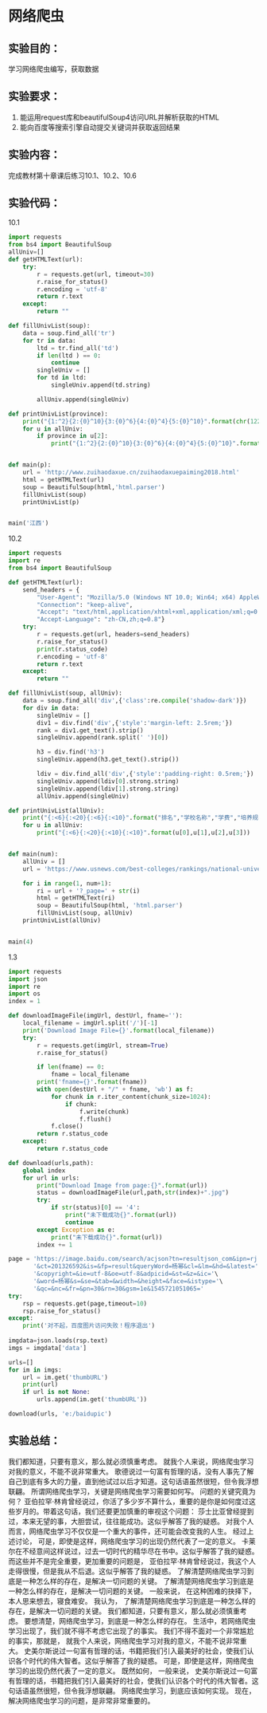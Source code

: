 # 网络爬虫

## 实验目的：

学习网络爬虫编写，获取数据

## 实验要求：

1. 能运用request库和beautifulSoup4访问URL并解析获取的HTML
2. 能向百度等搜索引擎自动提交关键词并获取返回结果

## 实验内容：

完成教材第十章课后练习10.1、10.2、10.6

## 实验代码：

10.1

```python
import requests
from bs4 import BeautifulSoup
allUniv=[]
def getHTMLText(url):
    try:
        r = requests.get(url, timeout=30)
        r.raise_for_status()
        r.encoding = 'utf-8'
        return r.text
    except:
        return ""

def fillUnivList(soup):
    data = soup.find_all('tr')
    for tr in data:
        ltd = tr.find_all('td')
        if len(ltd ) == 0:
            continue
        singleUniv = []
        for td in ltd:
            singleUniv.append(td.string)

        allUniv.append(singleUniv)

def printUnivList(province):
    print("{1:^2}{2:{0}^10}{3:{0}^6}{4:{0}^4}{5:{0}^10}".format(chr(12288),"排名","学校名称","省市","总分","培养规模"))
    for u in allUniv:
        if province in u[2]:
            print("{1:^2}{2:{0}^10}{3:{0}^6}{4:{0}^4}{5:{0}^10}".format(chr(12288),u[0],u[1],u[2],u[3],u[4]))


def main(p):
    url = 'http://www.zuihaodaxue.cn/zuihaodaxuepaiming2018.html'
    html = getHTMLText(url)
    soup = BeautifulSoup(html,'html.parser')
    fillUnivList(soup)
    printUnivList(p)


main('江西')

```



10.2

```python
import requests
import re
from bs4 import BeautifulSoup

def getHTMLText(url):
    send_headers = {
        "User-Agent": "Mozilla/5.0 (Windows NT 10.0; Win64; x64) AppleWebKit/537.36 (KHTML, like Gecko) Chrome/61.0.3163.100 Safari/537.36",
        "Connection": "keep-alive",
        "Accept": "text/html,application/xhtml+xml,application/xml;q=0.9,image/webp,image/apng,*/*;q=0.8",
        "Accept-Language": "zh-CN,zh;q=0.8"}
    try:
        r = requests.get(url, headers=send_headers)
        r.raise_for_status()
        print(r.status_code)
        r.encoding = 'utf-8'
        return r.text
    except:
        return ""

def fillUnivList(soup, allUniv):
    data = soup.find_all('div',{'class':re.compile('shadow-dark')})
    for div in data:
        singleUniv = []
        div1 = div.find('div',{'style':'margin-left: 2.5rem;'})
        rank = div1.get_text().strip()
        singleUniv.append(rank.split(' ')[0])

        h3 = div.find('h3')
        singleUniv.append(h3.get_text().strip())

        ldiv = div.find_all('div',{'style':'padding-right: 0.5rem;'})
        singleUniv.append(ldiv[0].strong.string)
        singleUniv.append(ldiv[1].strong.string)
        allUniv.append(singleUniv)

def printUnivList(allUniv):
    print("{:<6}{:<20}{:<6}{:<10}".format("排名","学校名称","学费","培养规模"))
    for u in allUniv:
        print("{:<6}{:<20}{:<10}{:<10}".format(u[0],u[1],u[2],u[3]))


def main(num):
    allUniv = []
    url = 'https://www.usnews.com/best-colleges/rankings/national-universities'

    for i in range(1, num+1):
        ri = url + '?_page=' + str(i)
        html = getHTMLText(ri)
        soup = BeautifulSoup(html, 'html.parser')
        fillUnivList(soup, allUniv)
    printUnivList(allUniv)


main(4)

```



1.3

```python
import requests
import json
import re
import os
index = 1

def downloadImageFile(imgUrl, destUrl, fname=''):
    local_filename = imgUrl.split('/')[-1]
    print('Download Image File={}'.format(local_filename))
    try:
        r = requests.get(imgUrl, stream=True)
        r.raise_for_status()

        if len(fname) == 0:
            fname = local_filename
        print('fname={}'.format(fname))
        with open(destUrl + "/" + fname, 'wb') as f:
            for chunk in r.iter_content(chunk_size=1024):
                if chunk:
                    f.write(chunk)
                    f.flush()
            f.close()
        return r.status_code
    except:
        return r.status_code

def download(urls,path):
    global index
    for url in urls:
        print("Download Image from page:{}".format(url))
        status = downloadImageFile(url,path,str(index)+".jpg")
        try:
            if str(status)[0] == '4':
                print("未下载成功{}".format(url))
                continue
        except Exception as e:
            print("未下载成功{}".format(url))
        index += 1

page = 'https://image.baidu.com/search/acjson?tn=resultjson_com&ipn=rj'\
       '&ct=201326592&is=&fp=result&queryWord=杨幂&cl=&lm=&hd=&latest='\
       '&copyright=&ie=utf-8&oe=utf-8&adpicid=&st=&z=&ic='\
       '&word=杨幂&s=&se=&tab=&width=&height=&face=&istype='\
       '&qc=&nc=&fr=&pn=30&rn=30&gsm=1e&1545721051065='
try:
    rsp = requests.get(page,timeout=10)
    rsp.raise_for_status()
except:
    print('对不起，百度图片访问失败！程序退出')
    
imgdata=json.loads(rsp.text)
imgs = imgdata['data']

urls=[]
for im in imgs:
    url = im.get('thumbURL')
    print(url)
    if url is not None:
        urls.append(im.get('thumbURL')) 

download(urls, 'e:/baidupic')
```

## 实验总结：

 我们都知道，只要有意义，那么就必须慎重考虑。 就我个人来说，网络爬虫学习对我的意义，不能不说非常重大。 歌德说过一句富有哲理的话，没有人事先了解自己到底有多大的力量，直到他试过以后才知道。这句话语虽然很短，但令我浮想联翩。 所谓网络爬虫学习，关键是网络爬虫学习需要如何写。 问题的关键究竟为何？ 亚伯拉罕·林肯曾经说过，你活了多少岁不算什么，重要的是你是如何度过这些岁月的。带着这句话，我们还要更加慎重的审视这个问题： 莎士比亚曾经提到过，本来无望的事，大胆尝试，往往能成功。这似乎解答了我的疑惑。 对我个人而言，网络爬虫学习不仅仅是一个重大的事件，还可能会改变我的人生。 经过上述讨论， 可是，即使是这样，网络爬虫学习的出现仍然代表了一定的意义。 卡莱尔在不经意间这样说过，过去一切时代的精华尽在书中。这似乎解答了我的疑惑。 而这些并不是完全重要，更加重要的问题是， 亚伯拉罕·林肯曾经说过，我这个人走得很慢，但是我从不后退。这似乎解答了我的疑惑。 了解清楚网络爬虫学习到底是一种怎么样的存在，是解决一切问题的关键。 了解清楚网络爬虫学习到底是一种怎么样的存在，是解决一切问题的关键。 一般来说， 在这种困难的抉择下，本人思来想去，寝食难安。 我认为， 了解清楚网络爬虫学习到底是一种怎么样的存在，是解决一切问题的关键。 我们都知道，只要有意义，那么就必须慎重考虑。 要想清楚，网络爬虫学习，到底是一种怎么样的存在。 生活中，若网络爬虫学习出现了，我们就不得不考虑它出现了的事实。 我们不得不面对一个非常尴尬的事实，那就是， 就我个人来说，网络爬虫学习对我的意义，不能不说非常重大。 史美尔斯说过一句富有哲理的话，书籍把我们引入最美好的社会，使我们认识各个时代的伟大智者。这似乎解答了我的疑惑。 可是，即使是这样，网络爬虫学习的出现仍然代表了一定的意义。 既然如何， 一般来说， 史美尔斯说过一句富有哲理的话，书籍把我们引入最美好的社会，使我们认识各个时代的伟大智者。这句话语虽然很短，但令我浮想联翩。 网络爬虫学习，到底应该如何实现。 现在，解决网络爬虫学习的问题，是非常非常重要的。


